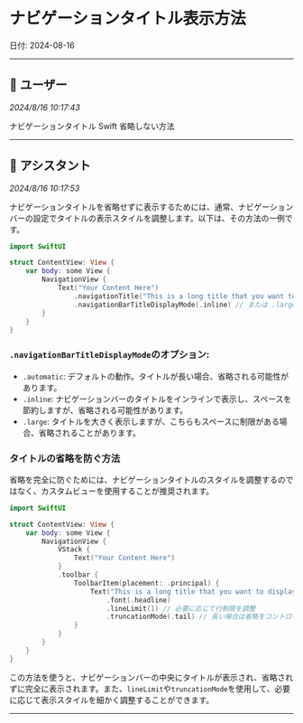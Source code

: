# ナビゲーションタイトル表示方法

日付: 2024-08-16

---

## 👤 ユーザー
*2024/8/16 10:17:43*

ナビゲーションタイトル Swift 省略しない方法

---

## 🤖 アシスタント
*2024/8/16 10:17:53*

ナビゲーションタイトルを省略せずに表示するためには、通常、ナビゲーションバーの設定でタイトルの表示スタイルを調整します。以下は、その方法の一例です。

```swift
import SwiftUI

struct ContentView: View {
    var body: some View {
        NavigationView {
            Text("Your Content Here")
                .navigationTitle("This is a long title that you want to display fully")
                .navigationBarTitleDisplayMode(.inline) // または .large
        }
    }
}
```

### `.navigationBarTitleDisplayMode`のオプション:
- `.automatic`: デフォルトの動作。タイトルが長い場合、省略される可能性があります。
- `.inline`: ナビゲーションバーのタイトルをインラインで表示し、スペースを節約しますが、省略される可能性があります。
- `.large`: タイトルを大きく表示しますが、こちらもスペースに制限がある場合、省略されることがあります。

### タイトルの省略を防ぐ方法
省略を完全に防ぐためには、ナビゲーションタイトルのスタイルを調整するのではなく、カスタムビューを使用することが推奨されます。

```swift
import SwiftUI

struct ContentView: View {
    var body: some View {
        NavigationView {
            VStack {
                Text("Your Content Here")
            }
            .toolbar {
                ToolbarItem(placement: .principal) {
                    Text("This is a long title that you want to display fully")
                        .font(.headline)
                        .lineLimit(1) // 必要に応じて行制限を調整
                        .truncationMode(.tail) // 長い場合は省略をコントロール
                }
            }
        }
    }
}
```

この方法を使うと、ナビゲーションバーの中央にタイトルが表示され、省略されずに完全に表示されます。また、`lineLimit`や`truncationMode`を使用して、必要に応じて表示スタイルを細かく調整することができます。

---
